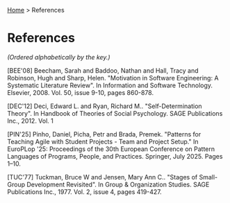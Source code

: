 [Home](README.md) > References
# References

_(Ordered alphabetically by the key.)_

[BEE'08] Beecham, Sarah and Baddoo, Nathan and Hall, Tracy and Robinson, Hugh and Sharp, Helen. "Motivation in Software Engineering: A Systematic Literature Review". In Information and Software Technology. Elsevier, 2008. Vol. 50, issue 9-10, pages 860-878.

[DEC'12] Deci, Edward L. and Ryan, Richard M.. "Self-Determination Theory". In Handbook of Theories of Social Psychology. SAGE Publications Inc., 2012. Vol. 1

[PIN'25] Pinho, Daniel, Picha, Petr and Brada, Premek. "Patterns for Teaching Agile with Student Projects - Team and Project Setup." In EuroPLop '25: Proceedings of the 30th European Conference on Pattern Languages of Programs, People, and Practices. Springer, July 2025. Pages 1–10.

[TUC'77] Tuckman, Bruce W and Jensen, Mary Ann C.. "Stages of Small-Group Development Revisited". In Group & Organization Studies. SAGE Publications Inc., 1977. Vol. 2, issue 4, pages 419-427.